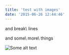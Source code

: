```yaml
---
title: 'test with images'
date: '2015-06-26 12:44:46'
---
```


and break\\
lines

and some\\
more\\
things

![Some alt text](http://www.us.onsior.com/images/3_1/cat-3_1-01.png)

